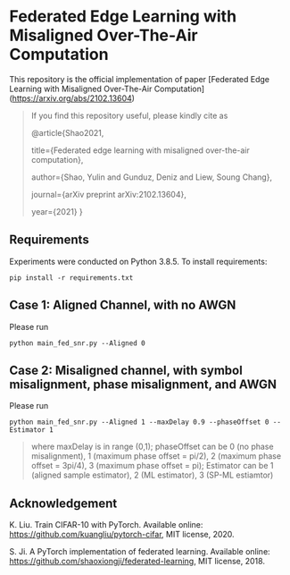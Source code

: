 # Federated Edge Learning with Misaligned Over-The-Air Computation

This repository is the official implementation of paper [Federated Edge Learning with Misaligned Over-The-Air Computation] (https://arxiv.org/abs/2102.13604)

> If you find this repository useful, please kindly cite as
> 
> @article{Shao2021,
> 
> title={Federated edge learning with misaligned over-the-air computation},
> 
> author={Shao, Yulin and Gunduz, Deniz and Liew, Soung Chang},
> 
> journal={arXiv preprint arXiv:2102.13604},
> 
> year={2021}
> }

## Requirements

Experiments were conducted on Python 3.8.5. To install requirements:

```setup
pip install -r requirements.txt
```

## Case 1: Aligned Channel, with no AWGN

Please run
```train
python main_fed_snr.py --Aligned 0
```

## Case 2: Misaligned channel, with symbol misalignment, phase misalignment, and AWGN

Please run
```train
python main_fed_snr.py --Aligned 1 --maxDelay 0.9 --phaseOffset 0 --Estimator 1
```
> where maxDelay is in range (0,1); phaseOffset can be 0 (no phase misalignment), 1 (maximum phase offset = pi/2),  2 (maximum phase offset = 3pi/4), 3 (maximum phase offset = pi); Estimator can be 1 (aligned sample estimator), 2 (ML estimator), 3 (SP-ML estiamtor)

## Acknowledgement

K. Liu. Train CIFAR-10 with PyTorch. Available online: https://github.com/kuangliu/pytorch-cifar, MIT license, 2020.

S. Ji. A PyTorch implementation of federated learning. Available online: https://github.com/shaoxiongji/federated-learning, MIT license, 2018.

